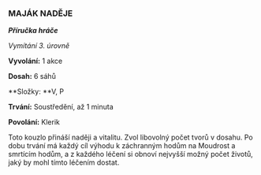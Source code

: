 ### MAJÁK NADĚJE

***Příručka hráče***

*Vymítání 3. úrovně*

**Vyvolání:** 1 akce

**Dosah:** 6 sáhů

**Složky: **V, P

**Trvání:** Soustředění, až 1 minuta

**Povolání:** Klerik

Toto kouzlo přináší naději a vitalitu. Zvol libovolný počet tvorů v dosahu. Po dobu trvání má každý cíl výhodu k záchranným hodům na Moudrost a smrtícím hodům, a z každého léčení si obnoví nejvyšší možný počet životů, jaký by mohl tímto léčením dostat.